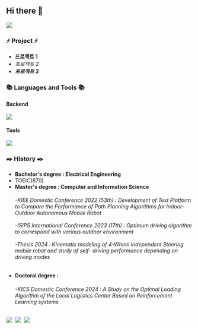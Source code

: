 ## Hi there 👋
<img src="https://capsule-render.vercel.app/api?type=wave&color=auto&height=300&section=header&text=AI%20researcher&fontSize=90" />

<h3 align="left">⚡ Project ⚡</h3>

* **프로젝트 1**
* _프로젝트 2_
* **_프로젝트 3_**

<h3 align="left">📚 Languages and Tools 📚</h3>

<h4 align="left">Backend</h4>

<p align="left">
  <a href="https://skillicons.dev">
    <img src="https://skillicons.dev/icons?i=cpp,py" />
  </a>
</p>

<h4 align="left">Tools</h4>
<p align="left">
  <a href="https://skillicons.dev">
    <img src="https://skillicons.dev/icons?i=ros,opencv,vscode" />
  </a>
</p>

<h3 align="left">✒️ History ✒️</h3>

* **Bachelor's degree : Electrical Engineering**
* TOEIC(870)
* **Master's degree : Computer and Information Science**
     ###### -*KIEE Domestic Conference 2022 (53th) : Development of Test Platform to Compare the Performance of Path Planning Algorithms for Indoor-Outdoor Autonomous Mobile Robot<br/><br/>-ISIPS International Conference 2023 (17th) : Optimum driving algorithm to correspond with various outdoor environment<br/><br/> -Thesis 2024 : Kinematic modeling of 4-Wheel Independent Steering mobile robot and study of self- driving performance depending on driving modes<br/>* 
* **Doctoral degree :**
     ###### -*KICS Domestic Conference 2024 : A Study on the Optimal Loading Algorithm of the Local Logistics Center Based on Reinforcement Learning systems* 
  
<p align="left">
  <img src="https://img.shields.io/badge/C++-%2300599C.svg?style=flat-square&logo=c%2B%2B&logoColor=white"/></a>&nbsp;
  <img src="https://img.shields.io/badge/Python-3766AB?style=flat-square&logo=Python&logoColor=white"/></a>&nbsp;
  <img src="https://img.shields.io/badge/ROS-22314E?style=flat-square&logo=ROS&logoColor=white"/></a>&nbsp;
</p>
<!--
**username/username** is a ✨ _special_ ✨ repository because its `README.md` (this file) appears on your GitHub profile.

Here are some ideas to get you started:
🔎 :mag_right:
- 🔭 I’m currently working on ...
- 🌱 I’m currently learning ...
- 👯 I’m looking to collaborate on ...
- 🤔 I’m looking for help with ...
- 💬 Ask me about ...
- 📫 How to reach me: ...
- 😄 Pronouns: ...
- ⚡ Fun fact: ...
-->
-->

